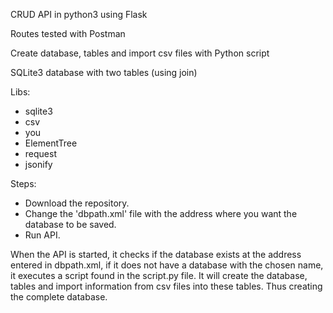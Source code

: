 CRUD API in python3 using Flask

Routes tested with Postman

Create database, tables and import csv files with Python script

SQLite3 database with two tables (using join)

Libs:
* sqlite3
* csv
* you
* ElementTree
* request
* jsonify

Steps:
* Download the repository.
* Change the 'dbpath.xml' file with the address where you want the database to be saved.
* Run API.

When the API is started, it checks if the database exists at the address entered in dbpath.xml, if it does not have a database with the chosen name, it executes a script found in the script.py file.
It will create the database, tables and import information from csv files into these tables.
Thus creating the complete database.
